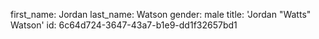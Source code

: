 first_name: Jordan
last_name: Watson
gender: male
title: 'Jordan "Watts" Watson'
id: 6c64d724-3647-43a7-b1e9-dd1f32657bd1
